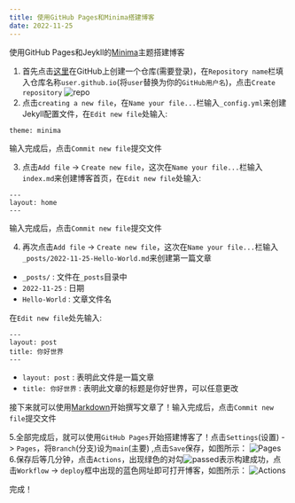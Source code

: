 ```yaml
---
title: 使用GitHub Pages和Minima搭建博客
date: 2022-11-25
---
```


使用GitHub Pages和Jeykll的[Minima](https://github.com/jekyll/minima)主题搭建博客
1. 首先点击[这里](http://github.com/new)在GitHub上创建一个仓库(需要登录)，在`Repository name`栏填入仓库名称`user.github.io`(将`user`替换为你的`GitHub用户名`)，点击`Create repository`
![repo](/Other/GitHub-Create-repository.png)
2. 点击`creating a new file`，在`Name your file...`栏输入`_config.yml`来创建Jekyll配置文件，在`Edit new file`处输入:
```
theme: minima
```
输入完成后，点击`Commit new file`提交文件

3. 点击`Add file` -> `Create new file`，这次在`Name your file...`栏输入`index.md`来创建博客首页，在`Edit new file`处输入:
```
---
layout: home
---
```
输入完成后，点击`Commit new file`提交文件

4. 再次点击`Add file` -> `Create new file`，这次在`Name your file...`栏输入`_posts/2022-11-25-Hello-World.md`来创建第一篇文章
- `_posts/` : 文件在`_posts`目录中
- `2022-11-25` : 日期
- `Hello-World` : 文章文件名

在`Edit new file`处先输入:
```
---
layout: post
title: 你好世界
---
```
- `layout: post` : 表明此文件是一篇文章
- `title: 你好世界` : 表明此文章的标题是你好世界，可以任意更改

接下来就可以使用[Markdown](https://markdown.com.cn)开始撰写文章了！输入完成后，点击`Commit new file`提交文件


5.全部完成后，就可以使用`GitHub Pages`开始搭建博客了！点击`Settings`(设置) -> `Pages`，将`Branch`(分支)设为`main`(主要) ,点击`Save`保存，如图所示：
![Pages](/Minima-on-GitHub-Pages/Pages.png)
6.保存后等几分钟，点击`Actions`，出现绿色的对勾![passed](/Other/passed.svg)表示构建成功，点击`Workflow` -> `deploy`框中出现的蓝色网址即可打开博客，如图所示：
![Actions](/Minima-on-GitHub-Pages/Actions.png)

完成！